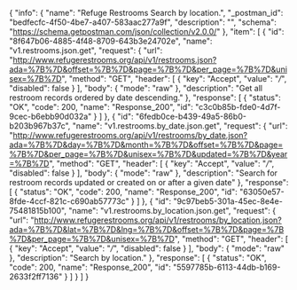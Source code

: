 {
  "info": {
    "name": "Refuge Restrooms Search by location.",
    "_postman_id": "bedfecfc-4f50-4be7-a407-583aac277a9f",
    "description": "",
    "schema": "https://schema.getpostman.com/json/collection/v2.0.0/"
  },
  "item": [
    {
      "id": "8f647b06-4885-4f48-8709-643b3e24702e",
      "name": "v1.restrooms.json.get",
      "request": {
        "url": "http://www.refugerestrooms.org/api/v1/restrooms.json?ada=%7B%7D&offset=%7B%7D&page=%7B%7D&per_page=%7B%7D&unisex=%7B%7D",
        "method": "GET",
        "header": [
          {
            "key": "Accept",
            "value": "*/*",
            "disabled": false
          }
        ],
        "body": {
          "mode": "raw"
        },
        "description": "Get all restroom records ordered by date descending."
      },
      "response": [
        {
          "status": "OK",
          "code": 200,
          "name": "Response_200",
          "id": "c3c0b85b-fde0-4d7f-9cec-b6ebb90d032a"
        }
      ]
    },
    {
      "id": "6fedb0ce-b439-49a5-86b0-b203b967b37c",
      "name": "v1.restrooms.by_date.json.get",
      "request": {
        "url": "http://www.refugerestrooms.org/api/v1/restrooms/by_date.json?ada=%7B%7D&day=%7B%7D&month=%7B%7D&offset=%7B%7D&page=%7B%7D&per_page=%7B%7D&unisex=%7B%7D&updated=%7B%7D&year=%7B%7D",
        "method": "GET",
        "header": [
          {
            "key": "Accept",
            "value": "*/*",
            "disabled": false
          }
        ],
        "body": {
          "mode": "raw"
        },
        "description": "Search for restroom records updated or created on or after a given date"
      },
      "response": [
        {
          "status": "OK",
          "code": 200,
          "name": "Response_200",
          "id": "63050e57-8fde-4ccf-821c-c690ab57773c"
        }
      ]
    },
    {
      "id": "9c97beb5-301a-45ec-8e4e-75481815b100",
      "name": "v1.restrooms.by_location.json.get",
      "request": {
        "url": "http://www.refugerestrooms.org/api/v1/restrooms/by_location.json?ada=%7B%7D&lat=%7B%7D&lng=%7B%7D&offset=%7B%7D&page=%7B%7D&per_page=%7B%7D&unisex=%7B%7D",
        "method": "GET",
        "header": [
          {
            "key": "Accept",
            "value": "*/*",
            "disabled": false
          }
        ],
        "body": {
          "mode": "raw"
        },
        "description": "Search by location."
      },
      "response": [
        {
          "status": "OK",
          "code": 200,
          "name": "Response_200",
          "id": "5597785b-6113-44db-b169-2633f2ff7136"
        }
      ]
    }
  ]
}